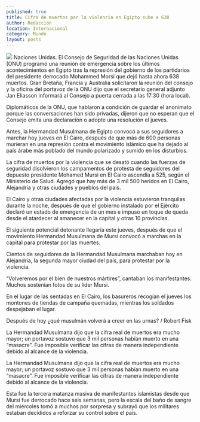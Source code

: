 ```yaml
---
published: true
title: Cifra de muertos por la violencia en Egipto sube a 638
author: Redacción
location: Internacional
category: Mundo
layout: posts
---
```


![](http://i.imgur.com/NPtix41m.jpg)
Naciones Unidas.  El Consejo de Seguridad de las Naciones Unidas (ONU) programó una reunión de emergencia sobre los últimos acontecimientos en Egipto tras la represión del gobierno de los partidarios del presidente derrocado Mohammed Morsi que dejó hasta ahora 638 muertos.
Gran Bretaña, Francia y Australia solicitaron la reunión del consejo y la oficina del portavoz de la ONU dijo que el secretario general adjunto Jan Eliasson informará al Consejo a puerta cerrada a las 17:30 (hora local).

Diplomáticos de la ONU, que hablaron a condición de guardar el anonimato porque las conversaciones han sido privadas, dijeron que no esperan que el Consejo emita una declaración o adopte una resolución el jueves.

Antes, la Hermandad Musulmana de Egipto convocó a sus seguidores a marchar hoy jueves en El Cairo, después de que más de 600 personas murieran en una represión contra el movimiento islámico que ha dejado al país árabe más poblado del mundo polarizado y sumido en los disturbios.

La cifra de muertos por la violencia que se desató cuando las fuerzas de seguridad disolvieron los campamentos de protesta de seguidores del depuesto presidente Mohamed Mursi en El Cairo ascendía a 525, según el Ministerio de Salud. Agregó que hay más de 3 mil 500 heridos en El Cairo, Alejandría y otras ciudades y pueblos del país.

El Cairo y otras ciudades afectadas por la violencia estuvieron tranquilas durante la noche, después de que el gobierno instalado por el Ejército declaró un estado de emergencia de un mes e impuso un toque de queda desde el atardecer al amanecer en la capital y otras 10 provincias.

El siguiente potencial detonante llegaría este jueves, después de que el movimiento Hermandad Musulmana de Mursi convocó a marchas en la capital para protestar por las muertes.

Cientos de seguidores de la Hermandad Musulmana marchaban hoy en Alejandría, la segunda mayor ciudad del país, para protestar por la violencia.

“Volveremos por el bien de nuestros mártires”, cantaban los manifestantes. Muchos sostenían fotos de su líder Mursi.

En el lugar de las sentadas en El Cairo, los basureros recogían el jueves los montones de tiendas de campaña quemadas, mientras los soldados despejaban el lugar.

Después de hoy ¿qué musulmán volverá a creer en las urnas? / Robert Fisk

La Hermandad Musulmana dijo que la cifra real de muertos era mucho mayor; un portavoz sostuvo que 3 mil personas habían muerto en una “masacre”. Fue imposible verificar las cifras de manera independiente debido al alcance de la violencia.

La Hermandad Musulmana dijo que la cifra real de muertos era mucho mayor; un portavoz sostuvo que 3 mil personas habían muerto en una “masacre”. Fue imposible verificar las cifras de manera independiente debido al alcance de la violencia.

Esta fue la tercera matanza masiva de manifestantes islamistas desde que Mursi fue derrocado hace seis semanas, pero la escala del baño de sangre del miércoles tomó a muchos por sorpresa y subrayó que los militares estaban decididos a reforzar su control sobre el país.
